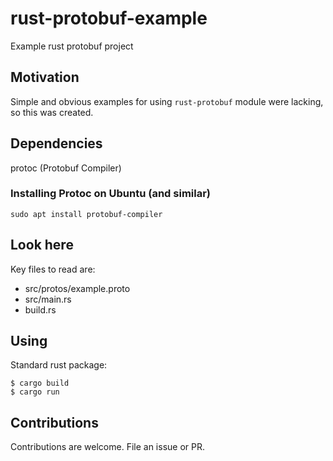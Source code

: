 # rust-protobuf-example

Example rust protobuf project

## Motivation

Simple and obvious examples for using `rust-protobuf` module were lacking, so this was created.

## Dependencies

protoc (Protobuf Compiler)

### Installing Protoc on Ubuntu (and similar)

`sudo apt install protobuf-compiler`

## Look here

Key files to read are:

* src/protos/example.proto
* src/main.rs
* build.rs

## Using

Standard rust package:
```
$ cargo build
$ cargo run
```

## Contributions

Contributions are welcome.  File an issue or PR.
